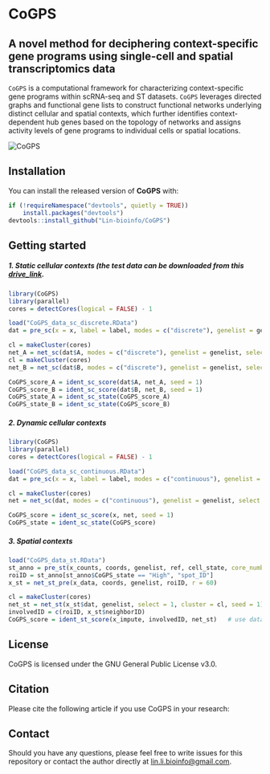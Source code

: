 # CoGPS

## A novel method for deciphering context-specific gene programs using single-cell and spatial transcriptomics data

`CoGPS` is a computational framework for characterizing context-specific gene programs within scRNA-seq and ST datasets. `CoGPS` leverages directed graphs and functional gene lists to construct functional networks underlying distinct cellular and spatial contexts, which further identifies context-dependent hub genes based on the topology of networks and assigns activity levels of gene programs to individual cells or spatial locations.

![CoGPS](https://upload-images.jianshu.io/upload_images/14476738-78ef249acf7cf569.jpg?imageMogr2/auto-orient/strip%7CimageView2/2/w/1240)

## Installation
You can install the released version of **CoGPS** with:

```r
if (!requireNamespace("devtools", quietly = TRUE))
    install.packages("devtools")
devtools::install_github("Lin-bioinfo/CoGPS")
```

## Getting started
##### 1. Static cellular contexts (the test data can be downloaded from this [drive_link](https://drive.google.com/drive/folders/1UzkEEtqDauwOAJrU7JQe-rYR3V20DyDp?usp=drive_link).

```r
library(CoGPS)
library(parallel)
cores = detectCores(logical = FALSE) - 1

load("CoGPS_data_sc_discrete.RData")
dat = pre_sc(x = x, label = label, modes = c("discrete"), genelist = genelist, transition_point = NULL)

cl = makeCluster(cores)
net_A = net_sc(dat$A, modes = c("discrete"), genelist = genelist, select = 1, cluster = cl, seed = 1)
cl = makeCluster(cores)
net_B = net_sc(dat$B, modes = c("discrete"), genelist = genelist, select = 1, cluster = cl, seed = 1)

CoGPS_score_A = ident_sc_score(dat$A, net_A, seed = 1)
CoGPS_score_B = ident_sc_score(dat$B, net_B, seed = 1)
CoGPS_state_A = ident_sc_state(CoGPS_score_A)
CoGPS_state_B = ident_sc_state(CoGPS_score_B)
```

##### 2. Dynamic cellular contexts
```r
library(CoGPS)
library(parallel)
cores = detectCores(logical = FALSE) - 1

load("CoGPS_data_sc_continuous.RData")
dat = pre_sc(x = x, label = label, modes = c("continuous"), genelist = genelist, transition_point = 20)

cl = makeCluster(cores)
net = net_sc(dat, modes = c("continuous"), genelist = genelist, select = 1, cluster = cl, seed = 1)

CoGPS_score = ident_sc_score(x, net, seed = 1)
CoGPS_state = ident_sc_state(CoGPS_score)
```

##### 3. Spatial contexts
```r
load("CoGPS_data_st.RData")
st_anno = pre_st(x_counts, coords, genelist, ref, cell_state, core_number = 2)
roiID = st_anno[st_anno$CoGPS_state == "High", "spot_ID"]
x_st = net_st_pre(x_data, coords, genelist, roiID, r = 60)

cl = makeCluster(cores)
net_st = net_st(x_st$dat, genelist, select = 1, cluster = cl, seed = 1)
involvedID = c(roiID, x_st$neighborID)
CoGPS_score = ident_st_score(x_impute, involvedID, net_st)   # use data after imputation
```


## License
CoGPS is licensed under the GNU General Public License v3.0.

## Citation
Please cite the following article if you use CoGPS in your research: 

## Contact
Should you have any questions, please feel free to write issues for this repository or contact the author directly at [lin.li.bioinfo@gmail.com](lin.li.bioinfo@gmail.com).
